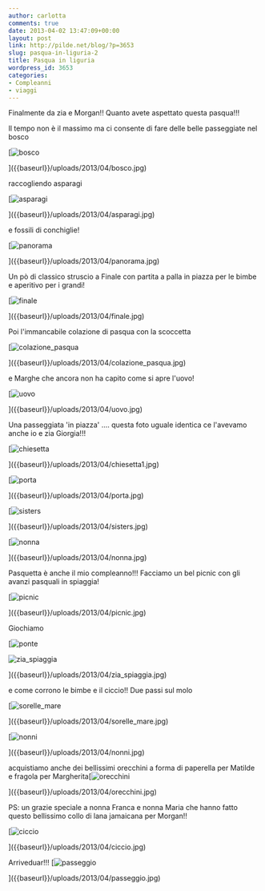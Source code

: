```yaml
---
author: carlotta
comments: true
date: 2013-04-02 13:47:09+00:00
layout: post
link: http://pilde.net/blog/?p=3653
slug: pasqua-in-liguria-2
title: Pasqua in liguria
wordpress_id: 3653
categories:
- Compleanni
- viaggi
---
```


Finalmente da zia e Morgan!! Quanto avete aspettato questa pasqua!!!

Il tempo non è il massimo ma ci consente di fare delle belle passeggiate nel bosco

[![bosco]({{baseurl}}/uploads/2013/04/bosco.jpg)


]({{baseurl}}/uploads/2013/04/bosco.jpg)




raccogliendo asparagi

[![asparagi]({{baseurl}}/uploads/2013/04/asparagi.jpg)


]({{baseurl}}/uploads/2013/04/asparagi.jpg)


e fossili di conchiglie!

[![panorama]({{baseurl}}/uploads/2013/04/panorama.jpg)


]({{baseurl}}/uploads/2013/04/panorama.jpg)


Un pò di classico struscio a Finale con partita a palla in piazza per le bimbe e aperitivo per i grandi!

[![finale]({{baseurl}}/uploads/2013/04/finale.jpg)


]({{baseurl}}/uploads/2013/04/finale.jpg)


Poi l'immancabile colazione di pasqua con la scoccetta

[![colazione_pasqua]({{baseurl}}/uploads/2013/04/colazione_pasqua.jpg)


]({{baseurl}}/uploads/2013/04/colazione_pasqua.jpg)


e Marghe che ancora non ha capito come si apre l'uovo!

[![uovo]({{baseurl}}/uploads/2013/04/uovo.jpg)


]({{baseurl}}/uploads/2013/04/uovo.jpg)


Una passeggiata 'in piazza' .... questa foto uguale identica ce l'avevamo anche io e zia Giorgia!!!

[![chiesetta]({{baseurl}}/uploads/2013/04/chiesetta1.jpg)


]({{baseurl}}/uploads/2013/04/chiesetta1.jpg)


[![porta]({{baseurl}}/uploads/2013/04/porta.jpg)


]({{baseurl}}/uploads/2013/04/porta.jpg)


[![sisters]({{baseurl}}/uploads/2013/04/sisters.jpg)


]({{baseurl}}/uploads/2013/04/sisters.jpg)


[![nonna]({{baseurl}}/uploads/2013/04/nonna.jpg)


]({{baseurl}}/uploads/2013/04/nonna.jpg)


Pasquetta è anche il mio compleanno!!! Facciamo un bel picnic con gli avanzi pasquali in spiaggia!

[![picnic]({{baseurl}}/uploads/2013/04/picnic.jpg)


]({{baseurl}}/uploads/2013/04/picnic.jpg)


Giochiamo

[![ponte]({{baseurl}}/uploads/2013/04/ponte.jpg)


![zia_spiaggia]({{baseurl}}/uploads/2013/04/zia_spiaggia.jpg)


]({{baseurl}}/uploads/2013/04/zia_spiaggia.jpg)


e come corrono le bimbe e il ciccio!! Due passi sul molo

[![sorelle_mare]({{baseurl}}/uploads/2013/04/sorelle_mare.jpg)


]({{baseurl}}/uploads/2013/04/sorelle_mare.jpg)


[![nonni]({{baseurl}}/uploads/2013/04/nonni.jpg)


]({{baseurl}}/uploads/2013/04/nonni.jpg)


acquistiamo anche dei bellissimi orecchini a forma di paperella per Matilde e fragola per Margherita[![orecchini]({{baseurl}}/uploads/2013/04/orecchini.jpg)


]({{baseurl}}/uploads/2013/04/orecchini.jpg)




PS: un grazie speciale a nonna Franca e nonna Maria che hanno fatto questo bellissimo collo di lana jamaicana per Morgan!!

[![ciccio]({{baseurl}}/uploads/2013/04/ciccio.jpg)


]({{baseurl}}/uploads/2013/04/ciccio.jpg)




Arriveduar!!! [![passeggio]({{baseurl}}/uploads/2013/04/passeggio.jpg)


]({{baseurl}}/uploads/2013/04/passeggio.jpg)



